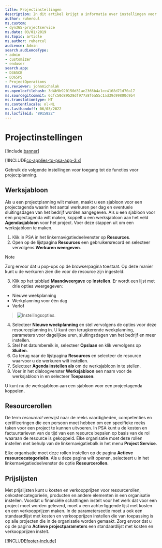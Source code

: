 ```yaml
---
title: Projectinstellingen
description: In dit artikel krijgt u informatie over instellingen voor projectbeheer.
author: ruhercul
ms.custom:
- dyn365-projectservice
ms.date: 03/01/2019
ms.topic: article
ms.author: ruhercul
audience: Admin
search.audienceType:
- admin
- customizer
- enduser
search.app:
- D365CE
- D365PS
- ProjectOperations
ms.reviewer: johnmichalak
ms.openlocfilehash: 3d4b9b920150d31ae2366b4a1ee4168d71d70a17
ms.sourcegitcommit: 6cfc50d89528df977a8f6a55c1ad39d99800d9b4
ms.translationtype: HT
ms.contentlocale: nl-NL
ms.lasthandoff: 06/03/2022
ms.locfileid: "8915822"
---
```

# <a name="project-settings"></a>Projectinstellingen

[!include [banner](../includes/psa-now-project-operations.md)]

[!INCLUDE[cc-applies-to-psa-app-3.x](../includes/cc-applies-to-psa-app-3x.md)]

Gebruik de volgende instellingen voor toegang tot de functies voor projectplanning.

## <a name="work-template"></a>Werksjabloon

Als u een projectplanning wilt maken, maakt u een sjabloon voor een projectagenda waarin het aantal werkuren per dag en eventuele sluitingsdagen van het bedrijf worden aangegeven. Als u een sjabloon voor een projectagenda wilt maken, koppelt u een werksjabloon aan het veld **Agendasjabloon** voor het project. Voer deze stappen uit om een werksjabloon te maken.

1. Klik in PSA in het linkernavigatiedeelvenster op **Resources**. 
2. Open op de lijstpagina **Resources** een gebruikersrecord en selecteer vervolgens **Werkuren weergeven**.

  > [!NOTE]
  > Zorg ervoor dat u pop-ups op de browserpagina toestaat. Op deze manier kunt u de werkuren zien die voor de resource zijn ingesteld.
  
3. Klik op het tabblad **Maandweergave** op **Instellen**. Er wordt een lijst met drie opties weergegeven: 

  - Nieuwe weekplanning
  - Werkplanning voor één dag
  - Verlof

> ![Instellingsopties.](media/project-13.png)

4. Selecteer **Nieuwe weekplanning** en stel vervolgens de opties voor deze resourceplanning in. U kunt een terugkerende weekplanning, parameters voor dagelijkse uren, sluitingsdagen van het bedrijf en meer instellen.
5. Stel het datumbereik in, selecteer **Opslaan** en klik vervolgens op **Sluiten**. 
6. Ga terug naar de lijstpagina **Resources** en selecteer de resource waarvoor u de werkuren wilt instellen. 
7. Selecteer **Agenda instellen als** om de werksjabloon in te stellen. 
8. Voer in het dialoogvenster **Werksjabloon** een naam voor de werksjabloon in en selecteer **Toepassen**. 

U kunt nu de werksjabloon aan een sjabloon voor een projectagenda koppelen.

## <a name="resource-roles"></a>Resourcerollen

De term *resourerol* verwijst naar de reeks vaardigheden, competenties en certificeringen die een persoon moet hebben om een specifieke reeks taken voor een project te kunnen uitvoeren. In PSA kunt u de kosten en factuurtarieven van de tijd van een resource bepalen op basis van de rol waaraan de resource is gekoppeld. Elke organisatie moet deze rollen instellen met behulp van de linkernavigatiebalk in het menu **Project Service**.

Elke organisatie moet deze rollen instellen op de pagina **Actieve resourcecategorieën**. Als u deze pagina wilt openen, selecteert u in het linkernavigatiedeelvenster de optie **Resourcerollen**.

## <a name="price-lists"></a>Prijslijsten

Met prijslijsten kunt u kosten en verkoopprijzen voor resourcerollen, onkostencategorieën, producten en andere elementen in een organisatie instellen. Voordat u financiële schattingen instelt voor het werk dat voor een project moet worden geleverd, moet u een achterliggende lijst met kosten en een verkoopprijzen maken. In de parametersectie moet u ook een standaardlijst met kosten en verkoopprijzen instellen die van toepassing is op alle projecten die in de organisatie worden gemaakt. Zorg ervoor dat u op de pagina **Actieve projectparameters** een standaardlijst met kosten en verkoopprijzen instelt.


[!INCLUDE[footer-include](../includes/footer-banner.md)]

